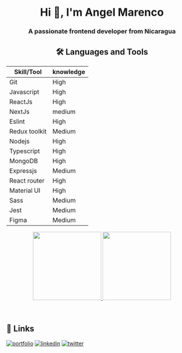 <h1 align="center">Hi 👋, I'm Angel Marenco</h1>
<h3 align="center">A passionate frontend developer from Nicaragua</h3>

<center>
  <h2 align="center">🛠 Languages and Tools</h2>

  | Skill/Tool    | knowledge |
  | ------------- | --------- |
  | Git           | High      |
  | Javascript    | High      |
  | ReactJs       | High      |
  | NextJs        | medium    |
  | Eslint        | High      |
  | Redux toolkit | Medium    |
  | Nodejs        | High      |
  | Typescript    | High      |
  | MongoDB       | High      |
  | Expressjs     | Medium    |
  | React router  | High      |
  | Material UI   | High      |
  | Sass          | Medium    |
  | Jest          | Medium    |
  | Figma         | Medium    |

</center>

<p  align="center">
  <a href="https://github.com/jsmarenco">
  <img height="180em" src="https://github-readme-stats.vercel.app/api?username=jsmarenco&theme=buefy&show_icons=true" />
  <img height="180em" src="https://github-readme-stats.vercel.app/api/top-langs/?username=jsmarenco&theme=buefy&layout=compact" />
  </a>
</p>

<br/>

## 🔗 Links

[![portfolio](https://img.shields.io/badge/my_portfolio-000?style=for-the-badge&logo=ko-fi&logoColor=white)](https://jsmarenco-dev.web.app/)
[![linkedin](https://img.shields.io/badge/linkedin-0A66C2?style=for-the-badge&logo=linkedin&logoColor=white)](https://www.linkedin.com/in/jsmarenco)
[![twitter](https://img.shields.io/badge/twitter-1DA1F2?style=for-the-badge&logo=twitter&logoColor=white)](https://twitter.com/jsmarenco)
